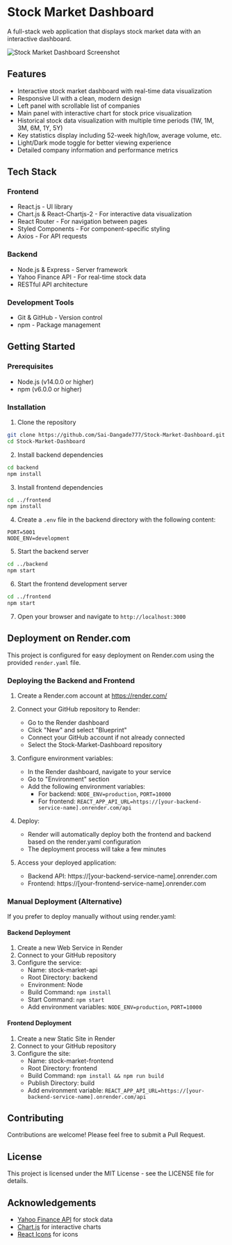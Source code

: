 # Stock Market Dashboard

A full-stack web application that displays stock market data with an interactive dashboard.

![Stock Market Dashboard Screenshot](screenshots/dashboard.png)

## Features

- Interactive stock market dashboard with real-time data visualization
- Responsive UI with a clean, modern design
- Left panel with scrollable list of companies
- Main panel with interactive chart for stock price visualization
- Historical stock data visualization with multiple time periods (1W, 1M, 3M, 6M, 1Y, 5Y)
- Key statistics display including 52-week high/low, average volume, etc.
- Light/Dark mode toggle for better viewing experience
- Detailed company information and performance metrics

## Tech Stack

### Frontend
- React.js - UI library
- Chart.js & React-Chartjs-2 - For interactive data visualization
- React Router - For navigation between pages
- Styled Components - For component-specific styling
- Axios - For API requests

### Backend
- Node.js & Express - Server framework
- Yahoo Finance API - For real-time stock data
- RESTful API architecture

### Development Tools
- Git & GitHub - Version control
- npm - Package management

## Getting Started

### Prerequisites
- Node.js (v14.0.0 or higher)
- npm (v6.0.0 or higher)

### Installation

1. Clone the repository
```bash
git clone https://github.com/Sai-Dangade777/Stock-Market-Dashboard.git
cd Stock-Market-Dashboard
```

2. Install backend dependencies
```bash
cd backend
npm install
```

3. Install frontend dependencies
```bash
cd ../frontend
npm install
```

4. Create a `.env` file in the backend directory with the following content:
```
PORT=5001
NODE_ENV=development
```

5. Start the backend server
```bash
cd ../backend
npm start
```

6. Start the frontend development server
```bash
cd ../frontend
npm start
```

7. Open your browser and navigate to `http://localhost:3000`

## Deployment on Render.com

This project is configured for easy deployment on Render.com using the provided `render.yaml` file.

### Deploying the Backend and Frontend

1. Create a Render.com account at https://render.com/

2. Connect your GitHub repository to Render:
   - Go to the Render dashboard
   - Click "New" and select "Blueprint"
   - Connect your GitHub account if not already connected
   - Select the Stock-Market-Dashboard repository

3. Configure environment variables:
   - In the Render dashboard, navigate to your service
   - Go to "Environment" section
   - Add the following environment variables:
     - For backend: `NODE_ENV=production`, `PORT=10000`
     - For frontend: `REACT_APP_API_URL=https://[your-backend-service-name].onrender.com/api`

4. Deploy:
   - Render will automatically deploy both the frontend and backend based on the render.yaml configuration
   - The deployment process will take a few minutes

5. Access your deployed application:
   - Backend API: https://[your-backend-service-name].onrender.com
   - Frontend: https://[your-frontend-service-name].onrender.com

### Manual Deployment (Alternative)

If you prefer to deploy manually without using render.yaml:

#### Backend Deployment

1. Create a new Web Service in Render
2. Connect to your GitHub repository
3. Configure the service:
   - Name: stock-market-api
   - Root Directory: backend
   - Environment: Node
   - Build Command: `npm install`
   - Start Command: `npm start`
   - Add environment variables: `NODE_ENV=production`, `PORT=10000`

#### Frontend Deployment

1. Create a new Static Site in Render
2. Connect to your GitHub repository
3. Configure the site:
   - Name: stock-market-frontend
   - Root Directory: frontend
   - Build Command: `npm install && npm run build`
   - Publish Directory: build
   - Add environment variable: `REACT_APP_API_URL=https://[your-backend-service-name].onrender.com/api`

## Contributing

Contributions are welcome! Please feel free to submit a Pull Request.

## License

This project is licensed under the MIT License - see the LICENSE file for details.

## Acknowledgements

- [Yahoo Finance API](https://www.yahoofinanceapi.com/) for stock data
- [Chart.js](https://www.chartjs.org/) for interactive charts
- [React Icons](https://react-icons.github.io/react-icons/) for icons
